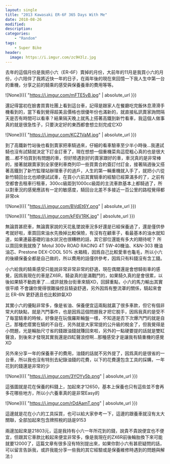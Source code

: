 ```yaml
---
layout: single
title: "2013 Kawasaki ER-6F 365 Days With Me"
date: 2018-08-26
modified:
description:
categories:
    - "Random"
tags:
    - Super Bike
header:
  image: https://i.imgur.com/zc9H3lz.jpg
---
```


去年的這個月份是我把小六（ER-6F）賣掉的月份，大前年的11月是我買小六的月份，小六陪伴了我將近快一年的日子，在兩年後的現在來回憶一下我人生中第一台的重機，分享之前的騎乘的感受與保養養車的費用等等。

![None]({{ "https://i.imgur.com/mFTE5vB.jpg" | absolute_url }})

還記得當初在臉書買賣社團上看到這台車，記得是跟家人在餐廳吃完飯休息滑滑手機看到的，當下看到覺得超美且價格也很優年份也滿新的，就直接私訊賣家詢問隔天是否有時間可以看車？結果隔天晚上就馬上搭著高鐵到新竹看車，我這個人做事真的就是很急性子，只要決定好的東西都會想立刻完成它XD

![None]({{ "https://i.imgur.com/KCZ1VaM.jpg" | absolute_url }})

到了高鐵新竹站後也看到賣家把車騎過來，仔細的看車驗車至少半小時後...我連試騎也沒有試騎就決定下訂金訂車了，現在想想一個重機菜鳥這麼粗心真的也是很大膽....都不怕買到有問題的車，但好險遇到好的賣家跟好的車，車況真的是非常棒的，接著就跟賣家到全家便利車商列印一些買賣合約簽訂付訂金，接著隔週後又搭著高鐵到了新竹監理站辦理車子的過戶，人生的第一輛重機就入手了，就把小六從新竹騎回台北也順便試試車，在買小六前其實騎車的經驗已經算滿多的了，之前有空都會去租車行租車，300cc級距到1000cc級距的主流車款基本上都騎過了，所以對車況的感覺應該有一定的敏感度，騎回台北差不多接近一百公里的路程覺得都非常ok

![None]({{ "https://i.imgur.com/BVdEt6Y.png" | absolute_url }})

![None]({{ "https://i.imgur.com/kF6V1RK.jpg" | absolute_url }})

無論買甚麽車，無論賣家說的天花亂墜說車況多好還是已經保養過了，還是僅供參考就好啦，車買回來油水先換掉比較保險，有沒有在顧車子，看最基本的油水就知道，如果連最基礎的油水狀況也很糟糕的話，其它部位還能有多大的期待呢？
所以買回來我就換了 Motul 300v ROAD RACING 4T 5W-40機油、K&N-303 機油油芯、Prestone DEX-COOL 50% 水箱精，因爲自己比較愛車也龜毛，所以小六的後續保養全都是自己做的，所以費用的話僅供參考，因爲只有料錢沒有含工錢。

小六給我的騎乘感受只能說非常非常非常的舒適，現在偶爾還是會想騎街車的感覺，因爲我現在的車是ZX6R，騎姿真的是滿戰鬥的，如果騎久真的是會很累，以後如果騎不動跑車了....或許就換台街車來騎XD，回歸重點，小六的馬力輸出其實很平順
不會讓你覺得很難操控且騎姿舒適，另外因爲有整流罩的關係，騎起來會比 ER-6N 更舒適且也比較帥氣XD

其實小六的優點非常多，像是省油、保養便宜這兩點就贏了很多車款，但它有個非常大的缺點，就是汽門事件，也是因爲這個問題我才把它脫手，因爲我真的是受不了每當騎車的時候，好像是在玩俄羅斯輪盤一樣，不知道是否下次爆汽門的就是自己，那種疙瘩實在騎的不自在，另外就是大家常提的公升級的稅金了，但我覺得是小問題，光是輪胎尺寸省的錢跟油錢就賺回來啦，另外的一點硬要提的話就是雙缸聲浪，到後來才發現其實我還是四缸聲浪控啊...那種感受才是讓我有騎重機的感覺XD

另外來分享一年的保養車子的費用，油錢的話就不另外提了，因爲真的是很省的一台車，所以我也沒有特別去紀錄油錢的花費，以下的花費還包含工具的採購，一年花到的錢還是非常的少

![None]({{ "https://i.imgur.com/3YOYy5b.png" | absolute_url }})

這張圖就是花在保養的料錢上，加起來才12650，基本上保養也只有這些並不會再多花哪些地方，所以小六養車真的是非常Easy的

![None]({{ "https://i.imgur.com/rDdAamT.png" | absolute_url }})

這邊就是花在小六的工具採買，也可以給大家參考一下，這邊的跟養車就沒有太大關聯，全部加起來包含牌照稅的話是9153

兩邊加起來是21803元，這是我持有小六一年所花到的錢，說貴不貴說便宜也不便宜，但跟其它車款比較起來便宜非常多，像是我現在的ZX6R前後輪胎換下來可能就要12000了，這篇文章有很多沒有特別提出來，如果你對小六有甚麽疑問的話，可以留言告訴我，或許我能分享一些我的其它經驗或是保養維修時遇到的問題與解法:)
